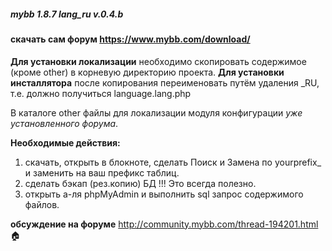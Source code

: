 ##### mybb 1.8.7 lang_ru v.0.4.b 
#### скачать сам форум https://www.mybb.com/download/
**Для установки локализации** необходимо скопировать содержимое (кроме other) в корневую директорию проекта.
**Для установки инсталлятора** после копирования переименовать путём удаления _RU, т.е. должно получиться language.lang.php

В каталоге other файлы для локализации модуля конфигурации *уже установленного форума*.

**Необходимые действия:** 
 
1.  скачать, открыть в блокноте, сделать Поиск и Замена по yourprefix_ и заменить на ваш префикс таблиц.
2.  сделать бэкап (рез.копию) БД !!! Это всегда полезно.
3.  открыть а-ля phpMyAdmin и выполнить sql запрос содержимого файлов.

**обсуждение на форуме** http://community.mybb.com/thread-194201.html :house:
